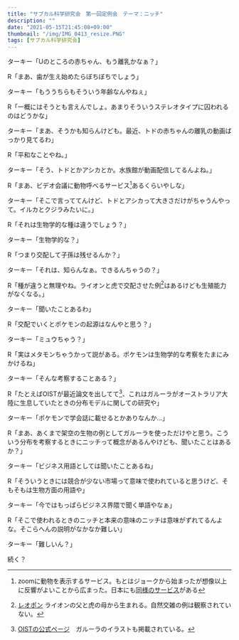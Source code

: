 ```yaml
---
title: "サブカル科学研究会　第一回定例会　テーマ：ニッチ"
description: ""
date: "2021-05-15T21:45:08+09:00"
thumbnail: "/img/IMG_0413_resize.PNG"
tags: [サブカル科学研究会]
--- 
```

ターキー「Uのところの赤ちゃん、もう離乳かなぁ？」

R「まあ、歯が生え始めたらぼちぼちでしょう」

ターキー「もううちらもそういう年齢なんやねぇ」

R「一概にはそうとも言えんでしょ。あまりそういうステレオタイプに囚われるのはどうかな」

ターキー「まあ、そうかも知らんけども。最近、トドの赤ちゃんの離乳の動画ばっかり見てるわ」

R「平和なことやね。」

ターキー「そう、トドとかアシカとか。水族館が動画配信してるんよね。」

R「まあ、ビデオ会議に動物呼べるサービス[^1]あるくらいやしな」
[^1]: zoomに動物を表示するサービス。もとはジョークから始まったが想像以上に反響がよいことから広まった。日本にも[同様のサービス](https://www.mtrainier.jp/fukasugiru-iyashi/zoom/)がある

ターキー「そこで言っててんけど、トドとアシカって大きさだけがちゃうんやって。イルカとクジラみたいに。」

R「それは生物学的な種は違うでしょう？」

ターキー「生物学的な？」

R「つまり交配して子孫は残せるんか？」

ターキー「それは、知らんなぁ。できるんちゃうの？」

R「種が違うと無理やね。ライオンと虎で交配させた例[^2]はあるけども生殖能力がなくなる。」

[^2]: [レオポン](https://ja.wikipedia.org/wiki/%E3%83%A9%E3%82%A4%E3%82%AC%E3%83%BC) ライオンの父と虎の母から生まれる。自然交雑の例は観察されていない。

ターキー「聞いたことあるわ」

R「交配でいくとポケモンの起源はなんやと思う？」

ターキー「ミュウちゃう？」

R「実はメタモンちゃうかって説がある。ポケモンは生物学的な考察をたまにみかけるね」

ターキー「そんな考察することある？」

R「たとえばOISTが最近論文を出してて[^3]、これはガルーラがオーストラリア大陸に生息していたときの分布モデルに関しての研究や」
[^3]: [OISTの公式ページ](https://www.oist.jp/ja/news-center/press-releases/36072)　ガルーラのイラストも掲載されている。

ターキー「ポケモンで学会誌に載せるとかありなんか…」

R「まあ、あくまで架空の生物の例としてガルーラを使っただけやと思う。こういう分布を考察するときにニッチって概念があるんやけども、聞いたことはあるか？」

ターキー「ビジネス用語としては聞いたことあるね」

R「そういうときには競合が少ない市場って意味で使われていると思うけど、そもそもは生物方面の用語や」

ターキー「今ではもっぱらビジネス界隈で聞く単語やなぁ」

R「そこで使われるときのニッチと本来の意味のニッチは意味がずれてるんよな。そこらへんの説明がなかなか難しい」

ターキー「難しいん？」

続く？